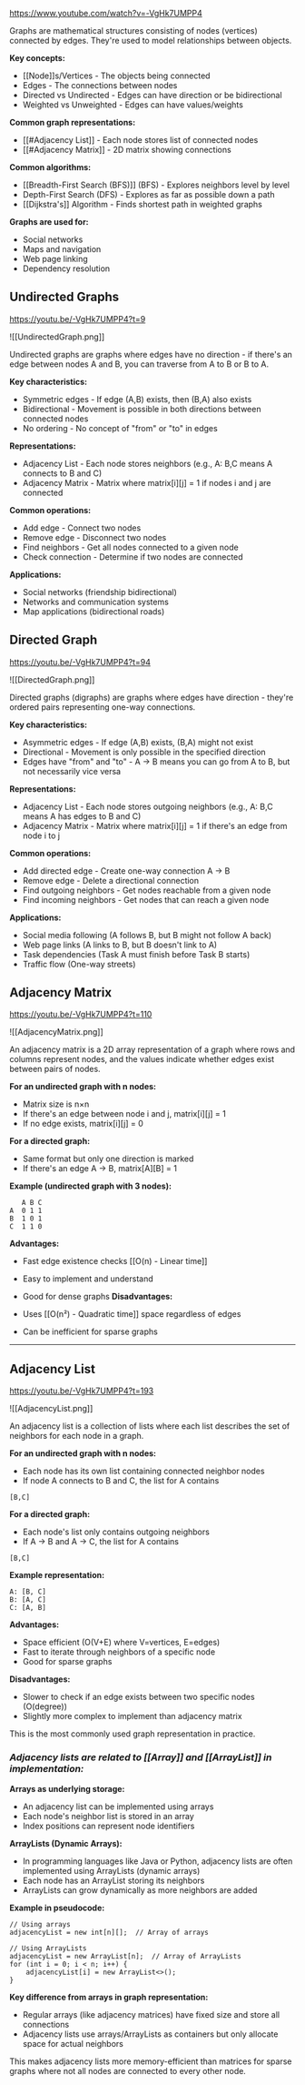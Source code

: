 https://www.youtube.com/watch?v=-VgHk7UMPP4

Graphs are mathematical structures consisting of nodes (vertices) connected by edges. They're used to model relationships
between objects.

**Key concepts:**
- [[Node]]s/Vertices - The objects being connected
- Edges - The connections between nodes
- Directed vs Undirected - Edges can have direction or be bidirectional
- Weighted vs Unweighted - Edges can have values/weights

**Common graph representations:**
- [[#Adjacency List]] - Each node stores list of connected nodes
- [[#Adjacency Matrix]] - 2D matrix showing connections

**Common algorithms:**
- [[Breadth-First Search (BFS)]] (BFS) - Explores neighbors level by level
- Depth-First Search (DFS) - Explores as far as possible down a path
- [[Dijkstra's]] Algorithm - Finds shortest path in weighted graphs

**Graphs are used for:**
- Social networks
- Maps and navigation
- Web page linking
- Dependency resolution


## Undirected Graphs

https://youtu.be/-VgHk7UMPP4?t=9

![[UndirectedGraph.png]]

Undirected graphs are graphs where edges have no direction - if there's an edge between nodes A and B, you can traverse from A
to B or B to A.

**Key characteristics:**
- Symmetric edges - If edge (A,B) exists, then (B,A) also exists
- Bidirectional - Movement is possible in both directions between connected nodes
- No ordering - No concept of "from" or "to" in edges

**Representations:**
- Adjacency List - Each node stores neighbors (e.g., A: B,C means A connects to B and C)
- Adjacency Matrix - Matrix where matrix[i][j] = 1 if nodes i and j are connected

**Common operations:**
- Add edge - Connect two nodes
- Remove edge - Disconnect two nodes
- Find neighbors - Get all nodes connected to a given node
- Check connection - Determine if two nodes are connected

**Applications:**
- Social networks (friendship bidirectional)
- Networks and communication systems
- Map applications (bidirectional roads)

## Directed Graph

https://youtu.be/-VgHk7UMPP4?t=94

![[DirectedGraph.png]]

Directed graphs (digraphs) are graphs where edges have direction - they're ordered pairs representing one-way connections.

**Key characteristics:**
- Asymmetric edges - If edge (A,B) exists, (B,A) might not exist
- Directional - Movement is only possible in the specified direction
- Edges have "from" and "to" - A → B means you can go from A to B, but not necessarily vice versa

**Representations:**
- Adjacency List - Each node stores outgoing neighbors (e.g., A: B,C means A has edges to B and C)
- Adjacency Matrix - Matrix where matrix[i][j] = 1 if there's an edge from node i to j

**Common operations:**
- Add directed edge - Create one-way connection A → B
- Remove edge - Delete a directional connection
- Find outgoing neighbors - Get nodes reachable from a given node
- Find incoming neighbors - Get nodes that can reach a given node

**Applications:**
- Social media following (A follows B, but B might not follow A back)
- Web page links (A links to B, but B doesn't link to A)
- Task dependencies (Task A must finish before Task B starts)
- Traffic flow (One-way streets)

## Adjacency Matrix

https://youtu.be/-VgHk7UMPP4?t=110

![[AdjacencyMatrix.png]]

An adjacency matrix is a 2D array representation of a graph where rows and columns represent nodes, and the values indicate
whether edges exist between pairs of nodes.

**For an undirected graph with n nodes:**
- Matrix size is n×n
- If there's an edge between node i and j, matrix[i][j] = 1
- If no edge exists, matrix[i][j] = 0

**For a directed graph:**
- Same format but only one direction is marked
- If there's an edge A → B, matrix[A][B] = 1

**Example (undirected graph with 3 nodes):**

```
   A B C
A  0 1 1
B  1 0 1
C  1 1 0
```

**Advantages:**
- Fast edge existence checks [[O(n) - Linear time]]
- Easy to implement and understand
- Good for dense graphs
**Disadvantages:**

- Uses [[O(n²) - Quadratic time]] space regardless of edges
- Can be inefficient for sparse graphs

---
## Adjacency List

https://youtu.be/-VgHk7UMPP4?t=193

![[AdjacencyList.png]]

An adjacency list is a collection of lists where each list describes the set of neighbors for each node in a graph.

**For an undirected graph with n nodes:**

- Each node has its own list containing connected neighbor nodes
- If node A connects to B and C, the list for A contains 
```
[B,C]
```

**For a directed graph:**

- Each node's list only contains outgoing neighbors
- If A → B and A → C, the list for A contains
```
[B,C]
```

**Example representation:**

```
A: [B, C]
B: [A, C]
C: [A, B]
```

**Advantages:**

- Space efficient (O(V+E) where V=vertices, E=edges)
- Fast to iterate through neighbors of a specific node
- Good for sparse graphs

**Disadvantages:**

- Slower to check if an edge exists between two specific nodes (O(degree))
- Slightly more complex to implement than adjacency matrix

This is the most commonly used graph representation in practice.

 ### ***Adjacency lists are related to [[Array]] and [[ArrayList]] in implementation:***

**Arrays as underlying storage:**
- An adjacency list can be implemented using arrays
- Each node's neighbor list is stored in an array
- Index positions can represent node identifiers

**ArrayLists (Dynamic Arrays):**
- In programming languages like Java or Python, adjacency lists are often implemented using ArrayLists (dynamic arrays)
- Each node has an ArrayList storing its neighbors
- ArrayLists can grow dynamically as more neighbors are added

**Example in pseudocode:**

```Pseudo
// Using arrays
adjacencyList = new int[n][];  // Array of arrays

// Using ArrayLists
adjacencyList = new ArrayList[n];  // Array of ArrayLists
for (int i = 0; i < n; i++) {
    adjacencyList[i] = new ArrayList<>();
}
```

**Key difference from arrays in graph representation:**
- Regular arrays (like adjacency matrices) have fixed size and store all connections
- Adjacency lists use arrays/ArrayLists as containers but only allocate space for actual neighbors

This makes adjacency lists more memory-efficient than matrices for sparse graphs where not all nodes are connected to every other node.


